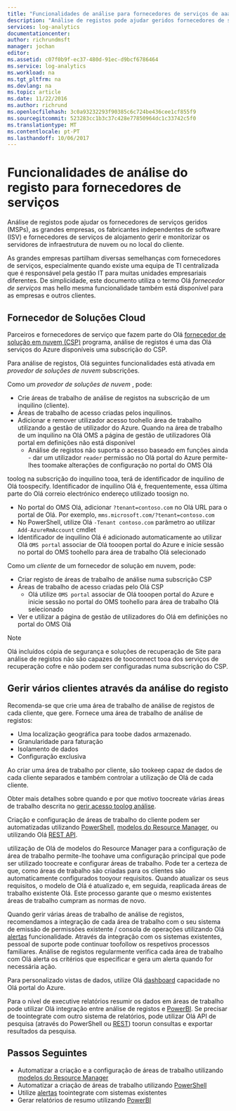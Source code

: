 ```yaml
---
title: "Funcionalidades de análise para fornecedores de serviços de aaaLog | Microsoft Docs"
description: "Análise de registos pode ajudar geridos fornecedores de serviços (MSPs), as grandes empresas, os fabricantes Sofware independentes (ISVs) e fornecedores de serviços de alojamento gerirem e monitorizar os servidores de infraestrutura de nuvem ou no local do cliente."
services: log-analytics
documentationcenter: 
author: richrundmsft
manager: jochan
editor: 
ms.assetid: c07f0b9f-ec37-480d-91ec-d9bcf6786464
ms.service: log-analytics
ms.workload: na
ms.tgt_pltfrm: na
ms.devlang: na
ms.topic: article
ms.date: 11/22/2016
ms.author: richrund
ms.openlocfilehash: 3c0a93232293f90385c6c724be436cee1cf855f9
ms.sourcegitcommit: 523283cc1b3c37c428e77850964dc1c33742c5f0
ms.translationtype: MT
ms.contentlocale: pt-PT
ms.lasthandoff: 10/06/2017
---
```

# <a name="log-analytics-features-for-service-providers"></a>Funcionalidades de análise do registo para fornecedores de serviços
Análise de registos pode ajudar os fornecedores de serviços geridos (MSPs), as grandes empresas, os fabricantes independentes de software (ISV) e fornecedores de serviços de alojamento gerir e monitorizar os servidores de infraestrutura de nuvem ou no local do cliente. 

As grandes empresas partilham diversas semelhanças com fornecedores de serviços, especialmente quando existe uma equipa de TI centralizada que é responsável pela gestão IT para muitas unidades empresariais diferentes. De simplicidade, este documento utiliza o termo Olá *fornecedor de serviços* mas hello mesma funcionalidade também está disponível para as empresas e outros clientes.

## <a name="cloud-solution-provider"></a>Fornecedor de Soluções Cloud
Parceiros e fornecedores de serviço que fazem parte do Olá [fornecedor de solução em nuvem (CSP)](https://partner.microsoft.com/Solutions/cloud-reseller-overview) programa, análise de registos é uma das Olá serviços do Azure disponíveis uma subscrição do CSP. 

Para análise de registos, Olá seguintes funcionalidades está ativada em *provedor de soluções de nuvem* subscrições.

Como um *provedor de soluções de nuvem* , pode:

* Crie áreas de trabalho de análise de registos na subscrição de um inquilino (cliente).
* Áreas de trabalho de acesso criadas pelos inquilinos. 
* Adicionar e remover utilizador acesso toohello área de trabalho utilizando a gestão de utilizador do Azure. Quando na área de trabalho de um inquilino na Olá OMS a página de gestão de utilizadores Olá portal em definições não está disponível
  * Análise de registos não suporta o acesso baseado em funções ainda - dar um utilizador `reader` permissão no Olá portal do Azure permite-lhes toomake alterações de configuração no portal do OMS Olá

toolog na subscrição do inquilino tooa, terá de identificador de inquilino de Olá toospecify. Identificador de inquilino Olá é, frequentemente, essa última parte do Olá correio electrónico endereço utilizado toosign no.

* No portal do OMS Olá, adicionar `?tenant=contoso.com` no Olá URL para o portal de Olá. Por exemplo, `mms.microsoft.com/?tenant=contoso.com`
* No PowerShell, utilize Olá `-Tenant contoso.com` parâmetro ao utilizar `Add-AzureRmAccount` cmdlet
* Identificador de inquilino Olá é adicionado automaticamente ao utilizar Olá `OMS portal` associar de Olá tooopen portal do Azure e inicie sessão no portal do OMS toohello para área de trabalho Olá selecionado

Como um *cliente* de um fornecedor de solução em nuvem, pode:

* Criar registo de áreas de trabalho de análise numa subscrição CSP
* Áreas de trabalho de acesso criadas pelo Olá CSP
  * Olá utilize `OMS portal` associar de Olá tooopen portal do Azure e inicie sessão no portal do OMS toohello para área de trabalho Olá selecionado
* Ver e utilizar a página de gestão de utilizadores do Olá em definições no portal do OMS Olá

> [!NOTE]
> Olá incluídos cópia de segurança e soluções de recuperação de Site para análise de registos não são capazes de tooconnect tooa dos serviços de recuperação cofre e não podem ser configuradas numa subscrição do CSP. 
> 
> 

## <a name="managing-multiple-customers-using-log-analytics"></a>Gerir vários clientes através da análise do registo
Recomenda-se que crie uma área de trabalho de análise de registos de cada cliente, que gere. Fornece uma área de trabalho de análise de registos:

* Uma localização geográfica para toobe dados armazenado. 
* Granularidade para faturação 
* Isolamento de dados 
* Configuração exclusiva

Ao criar uma área de trabalho por cliente, são tookeep capaz de dados de cada cliente separados e também controlar a utilização de Olá de cada cliente.

Obter mais detalhes sobre quando e por que motivo toocreate várias áreas de trabalho descrita no [gerir acesso toolog análise](log-analytics-manage-access.md#determine-the-number-of-workspaces-you-need).

Criação e configuração de áreas de trabalho do cliente podem ser automatizadas utilizando [PowerShell](log-analytics-powershell-workspace-configuration.md), [modelos do Resource Manager](log-analytics-template-workspace-configuration.md), ou utilizando Olá [REST API](https://www.nuget.org/packages/Microsoft.Azure.Management.OperationalInsights/).

utilização de Olá de modelos do Resource Manager para a configuração de área de trabalho permite-lhe toohave uma configuração principal que pode ser utilizado toocreate e configurar áreas de trabalho. Pode ter a certeza de que, como áreas de trabalho são criadas para os clientes são automaticamente configurados tooyour requisitos. Quando atualizar os seus requisitos, o modelo de Olá é atualizado e, em seguida, reaplicada áreas de trabalho existente Olá. Este processo garante que o mesmo existentes áreas de trabalho cumpram as normas de novo.    

Quando gerir várias áreas de trabalho de análise de registos, recomendamos a integração de cada área de trabalho com o seu sistema de emissão de permissões existente / consola de operações utilizando Olá [alertas](log-analytics-alerts.md) funcionalidade. Através da integração com os sistemas existentes, pessoal de suporte pode continuar toofollow os respetivos processos familiares. Análise de registos regularmente verifica cada área de trabalho com Olá alerta os critérios que especificar e gera um alerta quando for necessária ação.

Para personalizado vistas de dados, utilize Olá [dashboard](../azure-portal/azure-portal-dashboards.md) capacidade no Olá portal do Azure.  

Para o nível de executive relatórios resumir os dados em áreas de trabalho pode utilizar Olá integração entre análise de registos e [PowerBI](log-analytics-powerbi.md). Se precisar de toointegrate com outro sistema de relatórios, pode utilizar Olá API de pesquisa (através do PowerShell ou [REST](log-analytics-log-search-api.md)) toorun consultas e exportar resultados da pesquisa.

## <a name="next-steps"></a>Passos Seguintes
* Automatizar a criação e a configuração de áreas de trabalho utilizando [modelos do Resource Manager](log-analytics-template-workspace-configuration.md)
* Automatizar a criação de áreas de trabalho utilizando [PowerShell](log-analytics-powershell-workspace-configuration.md) 
* Utilize [alertas](log-analytics-alerts.md) toointegrate com sistemas existentes
* Gerar relatórios de resumo utilizando [PowerBI](log-analytics-powerbi.md)


